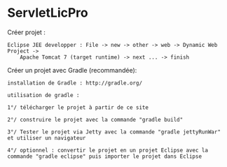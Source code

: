 # ServletLicPro

Créer projet :
    
    Eclipse JEE developper : File -> new -> other -> web -> Dynamic Web Project ->
        Apache Tomcat 7 (target runtime) -> next ... -> finish

Créer un projet avec Gradle (recommandée):

    installation de Gradle : http://gradle.org/

    utilisation de gradle :

    1°/ télécharger le projet à partir de ce site

    2°/ construire le projet avec la commande "gradle build"

    3°/ Tester le projet via Jetty avec la commande "gradle jettyRunWar" et utiliser un navigateur

    4°/ optionnel : convertir le projet en un projet Eclipse avec la commande "gradle eclipse" puis importer le projet dans Eclipse
